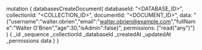 mutation {
    databasesCreateDocument(
        databaseId: "<DATABASE_ID>",
        collectionId: "<COLLECTION_ID>",
        documentId: "<DOCUMENT_ID>",
        data: "{\"username\":\"walter.obrien\",\"email\":\"walter.obrien@example.com\",\"fullName\":\"Walter O'Brien\",\"age\":30,\"isAdmin\":false}",
        permissions: ["read("any")"]
    ) {
        _id
        _sequence
        _collectionId
        _databaseId
        _createdAt
        _updatedAt
        _permissions
        data
    }
}

